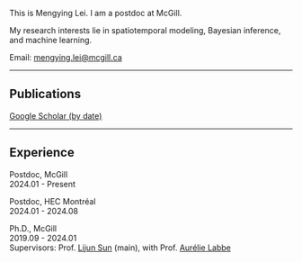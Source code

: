 This is Mengying Lei. I am a postdoc at McGill.

My research interests lie in spatiotemporal modeling, Bayesian inference, and machine learning.

Email: [mengying.lei@mcgill.ca](mailto:mengying.lei@mcgill.ca)

------------

## Publications
[Google Scholar (by date)](https://scholar.google.com/citations?hl=en&user=vWdutQIAAAAJ&view_op=list_works&sortby=pubdate)

------------

## Experience
Postdoc, McGill<br>
2024.01 - Present

Postdoc, HEC Montréal<br>
2024.01 - 2024.08

Ph.D., McGill<br>
2019.09 - 2024.01<br>
Supervisors: Prof. [Lijun Sun](https://lijunsun.github.io/) (main), with Prof. [Aurélie Labbe](https://www.hec.ca/en/profs/aurelie.labbe.html)